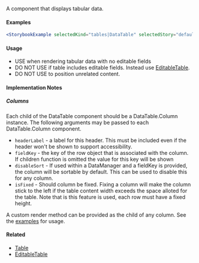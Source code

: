 A component that displays tabular data.

#### Examples

```jsx noeditor
<StorybookExample selectedKind="tables|DataTable" selectedStory="default" />
```

#### Usage

- USE when rendering tabular data with no editable fields
- DO NOT USE if table includes editable fields. Instead use [EditableTable](#!/EditableTable).
- DO NOT USE to position unrelated content.

#### Implementation Notes

##### Columns

Each child of the DataTable component should be a DataTable.Column instance. The following arguments may be passed to each DataTable.Column component.

- `headerLabel` - a label for this header. This must be included even if the header won't be shown to support
  accessibility.
- `fieldKey` - the key of the row object that is associated with the column. If children function is omitted
  the value for this key will be shown
- `disableSort` - If used within a DataManager and a fieldKey is provided, the column will be sortable by default.
  This can be used to disable this for any column.
- `isFixed` - Should column be fixed. Fixing a column will make the column stick to the left if the table content width exceeds the space alloted for the table. Note that is this feature is used, each row must have a fixed height.

A custom render method can be provided as the child of any column. See the [examples](app/stories/index.html?selectedKind=tables%7CDataTable&selectedStory=default) for usage.

#### Related

- [Table](#!/Table)
- [EditableTable](#!/EditableTable)

